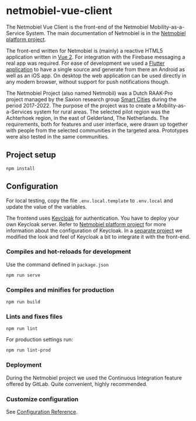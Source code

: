 # netmobiel-vue-client

The Netmobiel Vue Client is the front-end of the Netmobiel Mobility-as-a-Service System. The main documentation of Netmobiel is in the [Netmobiel platform project](https://github.com/SaxionSmartCities/netmobiel-platform).

The front-end written for Netmobiel is (mainly) a reactive HTML5 application written in [Vue 2](https://v2.vuejs.org/). For integration with the Firebase messaging a real app was required. For ease of development we used a [Flutter application](https://github.com/SaxionSmartCities/netmobiel-flutter-client) to have a single source and generate from there an Android as well as an iOS app. On desktop the web application can be used directly in any modern browser, without support for push notifications though.

The Netmobiel Project (also named Netmobil) was a Dutch RAAK-Pro project managed by the Saxion research group [Smart Cities](https://www.saxion.nl/onderzoek/smart-industry/smart-cities) during the period 2017-2022. The purpose of the project was to create a Mobility-as-a-Services system for rural areas. The selected pilot region was the Achterhoek region, in the east of Gelderland, The Netherlands. The requirements, both for features and user interface, were drawn up together with people from the selected communities in the targeted area. Prototypes were also tested in the same communities. 

## Project setup
```
npm install
```

## Configuration
For local testing, copy the file `.env.local.template` to `.env.local` and update the value of the variables.

The frontend uses [Keycloak](https://www.keycloak.org) for authentication. You have to deploy your own Keycloak server. Refer to [Netmobiel platform project](https://github.com/SaxionSmartCities/netmobiel-platform) for more information about the configuration of Keycloak. In a [separate project](https://github.com/SaxionSmartCities/netmobiel-keycloak) we modified the look and feel of Keycloak a bit to integrate it with the front-end. 

### Compiles and hot-reloads for development
Use the command defined in `package.json`
```
npm run serve
```

### Compiles and minifies for production
```
npm run build
```
### Lints and fixes files
```
npm run lint
```

For production settings run:
```
npm run lint-prod
```

### Deployment
During the Netmobiel project we used the Continuous Integration feature offered by GitLab. Quite convenient, highly recommended.


### Customize configuration
See [Configuration Reference](https://cli.vuejs.org/config/).
